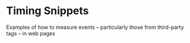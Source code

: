 # Timing Snippets



Examples of how to measure events – particularly those from third-party tags – in web pages

